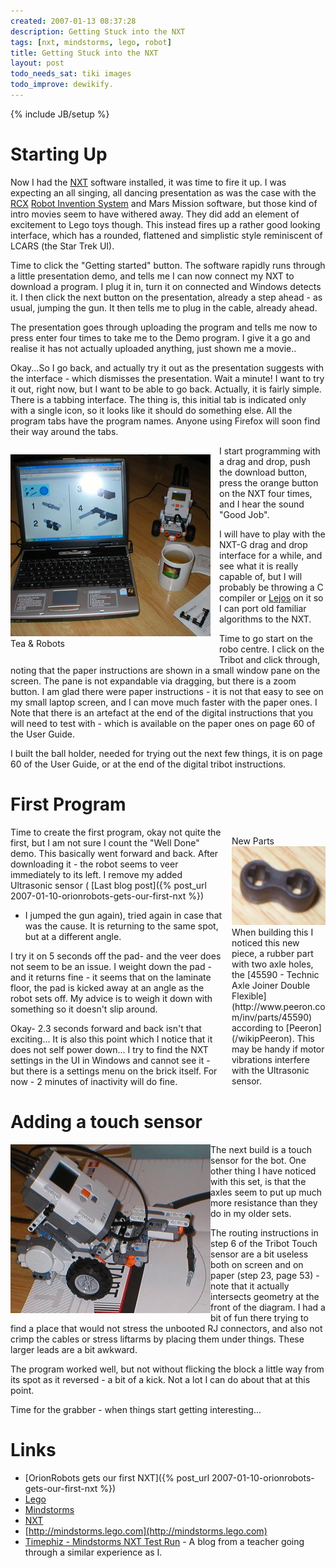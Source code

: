 ```yaml
---
created: 2007-01-13 08:37:28
description: Getting Stuck into the NXT
tags: [nxt, mindstorms, lego, robot]
title: Getting Stuck into the NXT
layout: post
todo_needs_sat: tiki images
todo_improve: dewikify.
---
```

{% include JB/setup %}

# Starting Up

Now I had the [NXT](/wiki/nxt) software installed, it was time to fire it up. I was expecting an all singing, all dancing presentation as was the case with the [RCX](/wiki/rcx) [Robot Invention System](/wiki/ris) and Mars Mission software, but those kind of intro movies seem to have withered away. They did add an element of excitement to Lego toys though. This instead fires up a rather good looking interface, which has a rounded, flattened and simplistic style reminiscent of LCARS (the Star Trek UI).

Time to click the "Getting started" button. The software rapidly runs through a little presentation demo, and tells me I can now connect my NXT to download a program. I plug it in, turn it on connected and Windows detects it. I then click the next button on the presentation, already a step ahead - as usual, jumping the gun. It then tells me to plug in the cable, already ahead.

The presentation goes through uploading the program and tells me now to press enter four times to take me to the Demo program. I give it a go and realise it has not actually uploaded anything, just shown me a movie..

Okay...So I go back, and actually try it out as the presentation suggests with the interface - which dismisses the presentation. Wait a minute! I want to try it out, right now, but I want to be able to go back. Actually, it is fairly simple. There is a tabbing interface. The thing is, this initial tab is indicated only with a single icon, so it looks like it should do something else. All the program tabs have the program names. Anyone using Firefox will soon find their way around the tabs.

<div style="; float:left;margin:1em;margin-left:0; width:320px;">
  <div class="cbox-data">
   <img src="/galleries/gallery-20-lego-nxt/412-teaandrobots.JPG"/>
   Tea &amp; Robots
  </div>
 </div>
I start programming with a drag and drop, push the download button, press the orange button on the NXT four times, and I hear the sound "Good Job".

I will have to play with the NXT-G drag and drop interface for a while, and see what it is really capable of, but I will probably be throwing a C compiler or [Lejos](/wiki/lejos) on it so I can port old familiar algorithms to the NXT.

Time to go start on the robo centre. I click on the Tribot and click through, noting that the paper instructions are shown in a small window pane on the screen. The pane is not expandable via dragging, but there is a zoom button. I am glad there were paper instructions - it is not that easy to see on my small laptop screen, and I can move much faster with the paper ones. I Note that there is an artefact at the end of the digital instructions that you will need to test with - which is available on the paper ones on page 60 of the User Guide.

I built the ball holder, needed for trying out the next few things, it is on page 60 of the User Guide, or at the end of the digital tribot instructions.

# First Program
 <div class="cbox " style="; float:right;margin:1em;margin-right:0; width:150px;">
  <div class="cbox-title">
   New Parts
  </div>
  <div class="cbox-data">
   <img height="126" src="/galleries/gallery-20-lego-nxt/411-lego45590.JPG" width="150"/>
   When building this I noticed this new piece, a rubber part with two axle holes, the [45590 - Technic Axle Joiner Double Flexible](http://www.peeron.com/inv/parts/45590) according to [Peeron](/wikipPeeron). This may be handy if motor vibrations interfere with the Ultrasonic sensor.
  </div>
 </div>

Time to create the first program, okay not quite the first, but I am not sure I count the "Well Done" demo. This basically went forward and back. After downloading it - the robot seems to veer immediately to its left. I remove my added Ultrasonic sensor (
 [Last blog post]({% post_url 2007-01-10-orionrobots-gets-our-first-nxt %})
 - I jumped the gun again), tried again in case that was the cause. It is returning to the same spot, but at a different angle.

I try it on 5 seconds off the pad- and the veer does not seem to be an issue. I weight down the pad - and it returns fine - it seems that on the laminate floor, the pad is kicked away at an angle as the robot sets off. My advice is to weigh it down with something so it doesn't slip around.

Okay- 2.3 seconds forward and back isn't that exciting... It is also this point which I notice that it does not self power down... I try to find the NXT settings in the UI in Windows and cannot see it - but there is a settings menu on the brick itself. For now - 2 minutes of inactivity will do fine.

# Adding a touch sensor

<img src="/galleries/gallery-20-lego-nxt/410-botwithtouchsensor.JPG" style=" float: left;" />
The next build is a touch sensor for the bot. One other thing I have noticed with this set, is that the axles seem to put up much more resistance than they do in my older sets.

The routing instructions in step 6 of the Tribot Touch sensor are a bit useless both on screen and on paper (step 23, page 53) - note that it actually intersects geometry at the front of the diagram. I had a bit of fun there trying to find a place that would not stress the unbooted RJ connectors, and also not crimp the cables or stress liftarms by placing them under things. These larger leads are a bit awkward.

The program worked well, but not without flicking the block a little way from its spot as it reversed - a bit of a kick. Not a lot I can do about that at this point.

Time for the grabber - when things start getting interesting...

# Links

* [OrionRobots gets our first NXT]({% post_url 2007-01-10-orionrobots-gets-our-first-nxt %})
* [Lego](/wiki/lego "The best known construction toy")
* [Mindstorms](/wiki/mindstorms "A Robotic construction toy system from Lego")
* [NXT](/wiki/nxt "Legos NeXT generation robotics kit")
* [http://mindstorms.lego.com](http://mindstorms.lego.com)
* [Timephiz - Mindstorms NXT Test Run](http://timephiz.blogspot.com/2006/11/mindstorms-nxt-test-run.html) - A blog from a teacher going through a similar experience as I.
